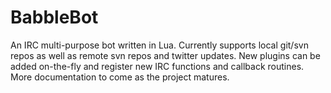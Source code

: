 BabbleBot
=========

An IRC multi-purpose bot written in Lua.
Currently supports local git/svn repos as well as remote svn repos and twitter updates.
New plugins can be added on-the-fly and register new IRC functions and callback routines.
More documentation to come as the project matures.
